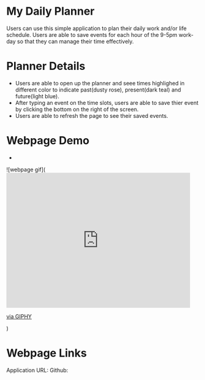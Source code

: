 # My Daily Planner

Users can use this simple application to plan their daily work and/or life schedule. Users are able to save events for each hour of the 9-5pm work-day so that they can manage their time effectively. 

# Planner Details

* Users are able to open up the planner and seee times highlighed in different color to indicate past(dusty rose), present(dark teal) and future(light blue). 
* After typing an event on the time slots, users are able to save thier event by clicking the bottom on the right of the screen.
* Users are able to refresh the page to see their saved events.

# Webpage Demo

* 
![webpage gif](<iframe src="https://giphy.com/embed/lzcGBQgdPpyOIFDMUR" width="480" height="352" frameBorder="0" class="giphy-embed" allowFullScreen></iframe><p><a href="https://giphy.com/gifs/lzcGBQgdPpyOIFDMUR">via GIPHY</a></p>)


# Webpage Links

Application URL: 
Github: 